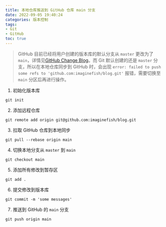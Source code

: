 ```yaml
---
title: 本地仓库推送到 GitHub 仓库 main 分支
date: 2022-09-05 19:40:24
categories: 版本控制
tags:
- Git
- GitHub
toc: true
---
```

>GitHub 目前已经将用户创建的版本库的默认分支从 `master` 更改为了 `main`，详情见[GitHub Change Blog](https://github.blog/changelog/2020-08-26-set-the-default-branch-for-newly-created-repositories)。而 Git 默认创建的还是 `master` 分支，所以在本地仓库同步到 GitHub 时，会出现 `error: failed to push some refs to 'github.com:imaginefish/blog.git'` 报错，需要切换至 `main` 分区后再进行操作。
<!--more-->
1. 初始化版本库
```shell
git init
```
2. 添加远程仓库
```shell
git remote add origin git@github.com:imaginefish/blog.git
```
3. 拉取 GitHub 仓库到本地同步
```shell
git pull --rebase origin main
```
4. 切换本地分支从 `master` 到 `main`
```shell
git checkout main
```
5. 添加所有修改到暂存区
```shell
git add .
```
6. 提交修改到版本库
```shell
git commit -m 'some messages'
```
7. 推送到 GitHub 的 `main` 分支
```shell
git push origin main
```